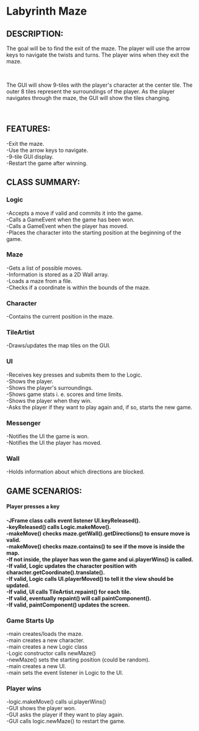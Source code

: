 <h1>
Labyrinth Maze
</h1>

<h2>
DESCRIPTION:
</h2>
<p>
The goal will be to find the exit of the maze. The player will use the arrow keys to navigate the twists and turns. The player wins when they exit the maze.
</p><br>
<p>
The GUI will show 9-tiles with the player's character at the center tile. The outer 8 tiles represent the surroundings of the player. As the player navigates through the maze, the GUI will show the tiles changing.
</p><br>

<h2>
FEATURES:
</h2>
-Exit the maze.
<br>
-Use the arrow keys to navigate.
<br>
-9-tile GUI display.
<br>
-Restart the game after winning.
<br>

<h2>
CLASS SUMMARY:
</h2>
<h3>
Logic
</h3>
-Accepts a move if valid and commits it into the game.
<br>
-Calls a GameEvent when the game has been won.
<br>
-Calls a GameEvent when the player has moved.
<br>
-Places the character into the starting position at the beginning of the game.
<br>

<h3>
Maze
</h3>
-Gets a list of possible moves.
<br>
-Information is stored as a 2D Wall array.
<br>
-Loads a maze from a file.
<br>
-Checks if a coordinate is within the bounds of the maze.
<br>

<h3>
Character
</h3>
-Contains the current position in the maze.
<br>

<h3>
TileArtist
</h3>
-Draws/updates the map tiles on the GUI.
<br>

<h3>
UI
</h3>
-Receives key presses and submits them to the Logic.
<br>
-Shows the player.
<br>
-Shows the player's surroundings.
<br>
-Shows game stats i. e. scores and time limits.
<br>
-Shows the player when they win.
<br>
-Asks the player if they want to play again and, if so, starts the new game.
<br>

<h3>
Messenger
</h3>
-Notifies the UI the game is won.
<br>
-Notifies the UI the player has moved.
<br>

<h3>
Wall
</h3>
-Holds information about which directions are blocked.
<br>

<h2>
GAME SCENARIOS:
</h2>
<h4>
Player presses a key
<h4>
-JFrame class calls event listener UI.keyReleased().
<br>
-keyReleased() calls Logic.makeMove().
<br>
-makeMove() checks maze.getWall().getDirections() to ensure move is valid.
<br>
-makeMove() checks maze.contains() to see if the move is inside the map.
<br>
-If not inside, the player has won the game and ui.playerWins() is called.
<br>
-If valid, Logic updates the character position with character.getCoordinate().translate().
<br>
-If valid, Logic calls UI.playerMoved() to tell it the view should be updated.
<br>
-If valid, UI calls TileArtist.repaint() for each tile.
<br>
-If valid, eventually repaint() will call paintComponent().
<br>
-If valid, paintComponent() updates the screen. 
<br>

<h3>
Game Starts Up
</h3>
-main creates/loads the maze.
<br>
-main creates a new character.
<br>
-main creates a new Logic class
<br>
-Logic constructor calls newMaze()
<br>
-newMaze() sets the starting position (could be random).
<br>
-main creates a new UI.
<br>
-main sets the event listener in Logic to the UI.
<br>

<h3>
Player wins
</h3>
-logic.makeMove() calls ui.playerWins()
<br>
-GUI shows the player won.
<br>
-GUI asks the player if they want to play again.
<br>
-GUI calls logic.newMaze() to restart the game.
<br>
